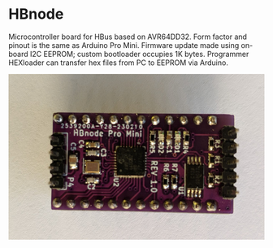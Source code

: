 # HBnode
Microcontroller board for HBus based on AVR64DD32. Form factor and pinout is the same as Arduino Pro Mini. Firmware update made using on-board I2C EEPROM; custom bootloader occupies 1K bytes. Programmer HEXloader can transfer hex files from PC to EEPROM via Arduino.

![Pro Mini](https://github.com/akouz/HBnode/blob/main/AVR64DD32/Hardware/HBnode-rev-1-0.jpg)
